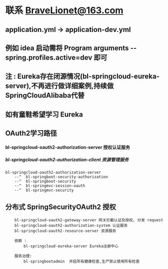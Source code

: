# 联系    BraveLionet@163.com


## application.yml -> application-dev.yml
## 例如 idea 启动需将 Program arguments --spring.profiles.active=dev 即可

## 注 : Eureka存在闭源情况(bl-springcloud-eureka-server),不再进行做详细案例,持续做 SpringCloudAlibaba代替
## 如有童鞋希望学习 Eureka 





## OAuth2学习路径
#### bl-springcloud-oauth2-authorization-server 授权认证服务  
##### bl-springcloud-oauth2-authorization-client 资源管理服务     
    bl-springcloud-oauth2-authorization-server
        --^  bl-springboot-security-authorization
        --^  bl-springboot-security
        --^  bl-springmvc-session-oauth
        --^  bl-springmvc-security

## 分布式 SpringSecurityOAuth2 授权

        bl-springcloud-oauth2-gateway-server 网关拦截认证及授权, 分发 request
        bl-springcloud-oauth2-authorization-system 认证服务
        bl-springcloud-oauth2-resource-server 资源服务
        
        依赖 : 
            bl-springcloud-eureka-server Eureka注册中心
            
        服务治理: 
            bl-springbootadmin  开启所有健康检查,生产禁止使用所有检查
            
         